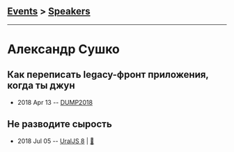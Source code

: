 ## [Events](../README.md) > [Speakers](../speakers.md)
---

# Александр Сушко

## Как переписать legacy-фронт приложения, когда ты джун
- 2018 Apr 13 -- [DUMP2018](https://www.youtube.com/watch?v=323raX_fW6A)    
## Не разводите сырость
- 2018 Jul 05 -- [UralJS 8](https://youtu.be/tDceuplb3sI)  | [:notebook:](https://slides.com/sashasushko/blob#/)  
